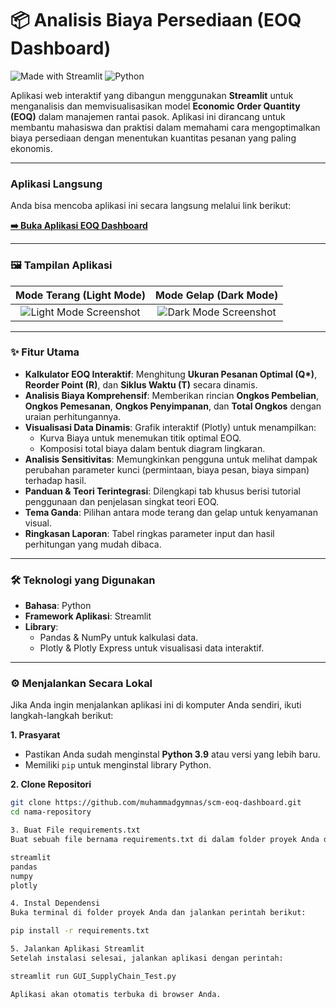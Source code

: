# 📦 Analisis Biaya Persediaan (EOQ Dashboard)

![Made with Streamlit](https://img.shields.io/badge/Made%20with-Streamlit-FF4B4B?style=for-the-badge&logo=streamlit)
![Python](https://img.shields.io/badge/Python-3.9%2B-3776AB?style=for-the-badge&logo=python)

Aplikasi web interaktif yang dibangun menggunakan **Streamlit** untuk menganalisis dan memvisualisasikan model **Economic Order Quantity (EOQ)** dalam manajemen rantai pasok. Aplikasi ini dirancang untuk membantu mahasiswa dan praktisi dalam memahami cara mengoptimalkan biaya persediaan dengan menentukan kuantitas pesanan yang paling ekonomis.

---

### Aplikasi Langsung

Anda bisa mencoba aplikasi ini secara langsung melalui link berikut:

**[➡️ Buka Aplikasi EOQ Dashboard](https://scm-eoq-dashboard.streamlit.app/)**

---

### 🖼️ Tampilan Aplikasi

| Mode Terang (Light Mode) | Mode Gelap (Dark Mode) |
| :---: | :---: |
| ![Light Mode Screenshot](https://i.ibb.co/C5xGXJg4/SCM-EOQ-Streamlit-App-Light-Mode.jpg) | ![Dark Mode Screenshot](https://i.ibb.co/1G26jY95/SCM-EOQ-Streamlit-App-Dark-Mode.jpg) |

---

### ✨ Fitur Utama

-   **Kalkulator EOQ Interaktif**: Menghitung **Ukuran Pesanan Optimal (Q\*)**, **Reorder Point (R)**, dan **Siklus Waktu (T)** secara dinamis.
-   **Analisis Biaya Komprehensif**: Memberikan rincian **Ongkos Pembelian**, **Ongkos Pemesanan**, **Ongkos Penyimpanan**, dan **Total Ongkos** dengan uraian perhitungannya.
-   **Visualisasi Data Dinamis**: Grafik interaktif (Plotly) untuk menampilkan:
    -   Kurva Biaya untuk menemukan titik optimal EOQ.
    -   Komposisi total biaya dalam bentuk diagram lingkaran.
-   **Analisis Sensitivitas**: Memungkinkan pengguna untuk melihat dampak perubahan parameter kunci (permintaan, biaya pesan, biaya simpan) terhadap hasil.
-   **Panduan & Teori Terintegrasi**: Dilengkapi tab khusus berisi tutorial penggunaan dan penjelasan singkat teori EOQ.
-   **Tema Ganda**: Pilihan antara mode terang dan gelap untuk kenyamanan visual.
-   **Ringkasan Laporan**: Tabel ringkas parameter input dan hasil perhitungan yang mudah dibaca.

---

### 🛠️ Teknologi yang Digunakan

-   **Bahasa**: Python
-   **Framework Aplikasi**: Streamlit
-   **Library**:
    -   Pandas & NumPy untuk kalkulasi data.
    -   Plotly & Plotly Express untuk visualisasi data interaktif.

---

### ⚙️ Menjalankan Secara Lokal

Jika Anda ingin menjalankan aplikasi ini di komputer Anda sendiri, ikuti langkah-langkah berikut:

**1. Prasyarat**
-   Pastikan Anda sudah menginstal **Python 3.9** atau versi yang lebih baru.
-   Memiliki `pip` untuk menginstal library Python.

**2. Clone Repositori**
```bash
git clone https://github.com/muhammadgymnas/scm-eoq-dashboard.git
cd nama-repository

3. Buat File requirements.txt
Buat sebuah file bernama requirements.txt di dalam folder proyek Anda dan isi dengan library berikut:

streamlit
pandas
numpy
plotly

4. Instal Dependensi
Buka terminal di folder proyek Anda dan jalankan perintah berikut:

pip install -r requirements.txt

5. Jalankan Aplikasi Streamlit
Setelah instalasi selesai, jalankan aplikasi dengan perintah:

streamlit run GUI_SupplyChain_Test.py

Aplikasi akan otomatis terbuka di browser Anda.
